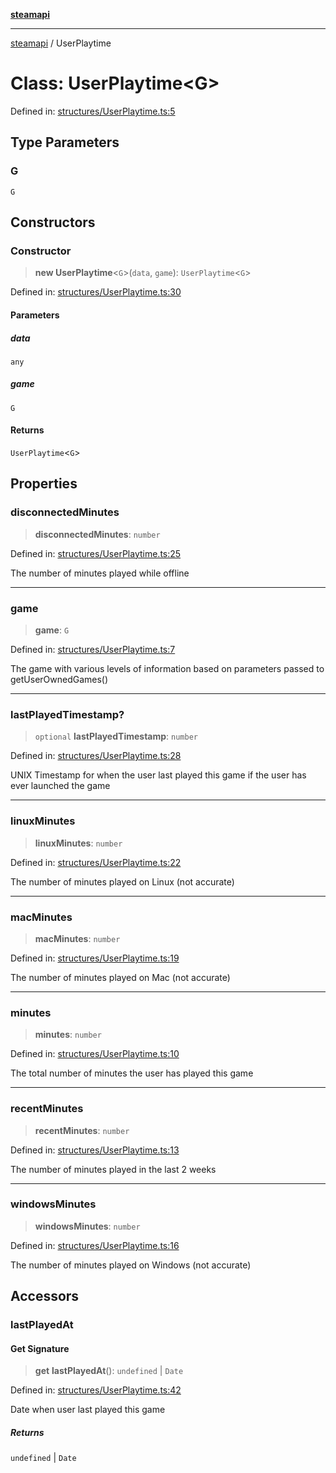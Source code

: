 [**steamapi**](../README.md)

***

[steamapi](../README.md) / UserPlaytime

# Class: UserPlaytime\<G\>

Defined in: [structures/UserPlaytime.ts:5](https://github.com/xDimGG/node-steamapi/blob/3e56810b4e484abde1e0f43153e48f61f57ece33/src/structures/UserPlaytime.ts#L5)

## Type Parameters

### G

`G`

## Constructors

### Constructor

> **new UserPlaytime**\<`G`\>(`data`, `game`): `UserPlaytime`\<`G`\>

Defined in: [structures/UserPlaytime.ts:30](https://github.com/xDimGG/node-steamapi/blob/3e56810b4e484abde1e0f43153e48f61f57ece33/src/structures/UserPlaytime.ts#L30)

#### Parameters

##### data

`any`

##### game

`G`

#### Returns

`UserPlaytime`\<`G`\>

## Properties

### disconnectedMinutes

> **disconnectedMinutes**: `number`

Defined in: [structures/UserPlaytime.ts:25](https://github.com/xDimGG/node-steamapi/blob/3e56810b4e484abde1e0f43153e48f61f57ece33/src/structures/UserPlaytime.ts#L25)

The number of minutes played while offline

***

### game

> **game**: `G`

Defined in: [structures/UserPlaytime.ts:7](https://github.com/xDimGG/node-steamapi/blob/3e56810b4e484abde1e0f43153e48f61f57ece33/src/structures/UserPlaytime.ts#L7)

The game with various levels of information based on parameters passed to getUserOwnedGames()

***

### lastPlayedTimestamp?

> `optional` **lastPlayedTimestamp**: `number`

Defined in: [structures/UserPlaytime.ts:28](https://github.com/xDimGG/node-steamapi/blob/3e56810b4e484abde1e0f43153e48f61f57ece33/src/structures/UserPlaytime.ts#L28)

UNIX Timestamp for when the user last played this game if the user has ever launched the game

***

### linuxMinutes

> **linuxMinutes**: `number`

Defined in: [structures/UserPlaytime.ts:22](https://github.com/xDimGG/node-steamapi/blob/3e56810b4e484abde1e0f43153e48f61f57ece33/src/structures/UserPlaytime.ts#L22)

The number of minutes played on Linux (not accurate)

***

### macMinutes

> **macMinutes**: `number`

Defined in: [structures/UserPlaytime.ts:19](https://github.com/xDimGG/node-steamapi/blob/3e56810b4e484abde1e0f43153e48f61f57ece33/src/structures/UserPlaytime.ts#L19)

The number of minutes played on Mac (not accurate)

***

### minutes

> **minutes**: `number`

Defined in: [structures/UserPlaytime.ts:10](https://github.com/xDimGG/node-steamapi/blob/3e56810b4e484abde1e0f43153e48f61f57ece33/src/structures/UserPlaytime.ts#L10)

The total number of minutes the user has played this game

***

### recentMinutes

> **recentMinutes**: `number`

Defined in: [structures/UserPlaytime.ts:13](https://github.com/xDimGG/node-steamapi/blob/3e56810b4e484abde1e0f43153e48f61f57ece33/src/structures/UserPlaytime.ts#L13)

The number of minutes played in the last 2 weeks

***

### windowsMinutes

> **windowsMinutes**: `number`

Defined in: [structures/UserPlaytime.ts:16](https://github.com/xDimGG/node-steamapi/blob/3e56810b4e484abde1e0f43153e48f61f57ece33/src/structures/UserPlaytime.ts#L16)

The number of minutes played on Windows (not accurate)

## Accessors

### lastPlayedAt

#### Get Signature

> **get** **lastPlayedAt**(): `undefined` \| `Date`

Defined in: [structures/UserPlaytime.ts:42](https://github.com/xDimGG/node-steamapi/blob/3e56810b4e484abde1e0f43153e48f61f57ece33/src/structures/UserPlaytime.ts#L42)

Date when user last played this game

##### Returns

`undefined` \| `Date`
